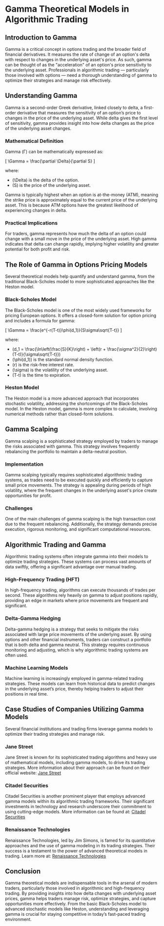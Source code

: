 # Gamma Theoretical Models in Algorithmic Trading

## Introduction to Gamma
Gamma is a critical concept in options trading and the broader field of financial derivatives. It measures the rate of change of an option's delta with respect to changes in the underlying asset's price. As such, gamma can be thought of as the "acceleration" of an option's price sensitivity to the underlying asset. Professionals in algorithmic trading — particularly those involved with options — need a thorough understanding of gamma to optimize their strategies and manage risk effectively.

## Understanding Gamma
Gamma is a second-order Greek derivative, linked closely to delta, a first-order derivative that measures the sensitivity of an option’s price to changes in the price of the underlying asset. While delta gives the first level of sensitivity, gamma provides insight into how delta changes as the price of the underlying asset changes. 

### Mathematical Definition
Gamma (Γ) can be mathematically expressed as:

\[ \Gamma = \frac{\partial \Delta}{\partial S} \]

where:
- \(\Delta\) is the delta of the option.
- \(S\) is the price of the underlying asset.

Gamma is typically highest when an option is at-the-money (ATM), meaning the strike price is approximately equal to the current price of the underlying asset. This is because ATM options have the greatest likelihood of experiencing changes in delta.

### Practical Implications
For traders, gamma represents how much the delta of an option could change with a small move in the price of the underlying asset. High gamma indicates that delta can change rapidly, implying higher volatility and greater potential for both profit and risk.

## The Role of Gamma in Options Pricing Models
Several theoretical models help quantify and understand gamma, from the traditional Black-Scholes model to more sophisticated approaches like the Heston model.

### Black-Scholes Model
The Black-Scholes model is one of the most widely used frameworks for pricing European options. It offers a closed-form solution for option pricing and includes a formula for gamma:

\[ \Gamma = \frac{e^{-r(T-t)}\phi(d_1)}{S\sigma\sqrt{T-t}} \]

where:
- \(d_1 = \frac{\ln\left(\frac{S}{K}\right) + \left(r + \frac{\sigma^2}{2}\right)(T-t)}{\sigma\sqrt{T-t}}\)
- \(\phi(d_1)\) is the standard normal density function.
- \(r\) is the risk-free interest rate.
- \(\sigma\) is the volatility of the underlying asset.
- \(T-t\) is the time to expiration.

### Heston Model
The Heston model is a more advanced approach that incorporates stochastic volatility, addressing the shortcomings of the Black-Scholes model. In the Heston model, gamma is more complex to calculate, involving numerical methods rather than closed-form solutions.

## Gamma Scalping
Gamma scalping is a sophisticated strategy employed by traders to manage the risks associated with gamma. This strategy involves frequently rebalancing the portfolio to maintain a delta-neutral position. 

### Implementation
Gamma scalping typically requires sophisticated algorithmic trading systems, as trades need to be executed quickly and efficiently to capture small price movements. The strategy is appealing during periods of high volatility, where the frequent changes in the underlying asset's price create opportunities for profit.

### Challenges
One of the main challenges of gamma scalping is the high transaction cost due to the frequent rebalancing. Additionally, the strategy demands precise execution, rigorous monitoring, and significant computational resources.

## Algorithmic Trading and Gamma
Algorithmic trading systems often integrate gamma into their models to optimize trading strategies. These systems can process vast amounts of data swiftly, offering a significant advantage over manual trading.

### High-Frequency Trading (HFT)
In high-frequency trading, algorithms can execute thousands of trades per second. These algorithms rely heavily on gamma to adjust positions rapidly, providing an edge in markets where price movements are frequent and significant.

### Delta-Gamma Hedging
Delta-gamma hedging is a strategy that seeks to mitigate the risks associated with large price movements of the underlying asset. By using options and other financial instruments, traders can construct a portfolio that is both delta and gamma neutral. This strategy requires continuous monitoring and adjusting, which is why algorithmic trading systems are often used.

### Machine Learning Models
Machine learning is increasingly employed in gamma-related trading strategies. These models can learn from historical data to predict changes in the underlying asset’s price, thereby helping traders to adjust their positions in real time.

## Case Studies of Companies Utilizing Gamma Models
Several financial institutions and trading firms leverage gamma models to optimize their trading strategies and manage risk.

### Jane Street
Jane Street is known for its sophisticated trading algorithms and heavy use of mathematical models, including gamma models, to drive its trading strategies. More information about their approach can be found on their official website: [Jane Street](https://www.janestreet.com/)

### Citadel Securities
Citadel Securities is another prominent player that employs advanced gamma models within its algorithmic trading frameworks. Their significant investments in technology and research underscore their commitment to using cutting-edge models. More information can be found at: [Citadel Securities](https://www.citadelsecurities.com/)

### Renaissance Technologies
Renaissance Technologies, led by Jim Simons, is famed for its quantitative approaches and the use of gamma modeling in its trading strategies. Their success is a testament to the power of advanced theoretical models in trading. Learn more at: [Renaissance Technologies](https://www.rentec.com/)

## Conclusion
Gamma theoretical models are indispensable tools in the arsenal of modern traders, particularly those involved in algorithmic and high-frequency trading. By providing insights into how delta changes with underlying asset prices, gamma helps traders manage risk, optimize strategies, and capture opportunities more effectively. From the basic Black-Scholes model to advanced stochastic models like Heston, understanding and leveraging gamma is crucial for staying competitive in today’s fast-paced trading environment.
